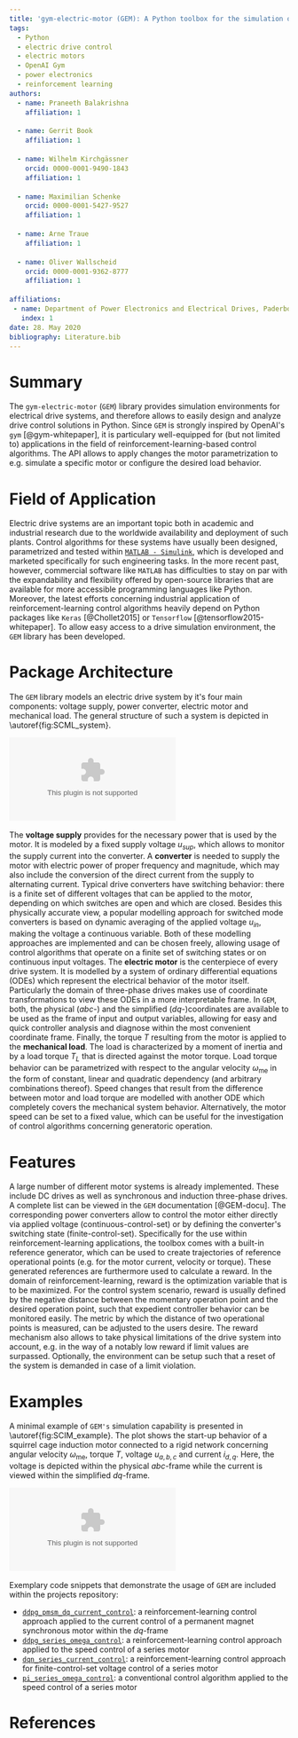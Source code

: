 ```yaml
---
title: 'gym-electric-motor (GEM): A Python toolbox for the simulation of electric motors'
tags:
  - Python
  - electric drive control
  - electric motors
  - OpenAI Gym
  - power electronics
  - reinforcement learning
authors:
  - name: Praneeth Balakrishna
    affiliation: 1
    
  - name: Gerrit Book
    affiliation: 1
    
  - name: Wilhelm Kirchgässner
    orcid: 0000-0001-9490-1843
    affiliation: 1
    
  - name: Maximilian Schenke
    orcid: 0000-0001-5427-9527
    affiliation: 1
    
  - name: Arne Traue
    affiliation: 1
    
  - name: Oliver Wallscheid
    orcid: 0000-0001-9362-8777
    affiliation: 1
    
affiliations:
 - name: Department of Power Electronics and Electrical Drives, Paderborn University, Germany
   index: 1
date: 28. May 2020
bibliography: Literature.bib
---
```


# Summary

The ``gym-electric-motor`` (``GEM``) library provides simulation environments for 
electrical drive systems, and therefore allows to easily design and analyze drive control
solutions in Python. Since ``GEM`` is strongly inspired by OpenAI's ``gym`` [@gym-whitepaper], it 
is particulary well-equipped for (but not limited to) applications in the field of 
reinforcement-learning-based control algorithms. The API allows to apply changes
the motor parametrization to e.g. simulate a specific motor or configure
the desired load behavior.

# Field of Application

Electric drive systems are an important topic both in academic and 
industrial research due to the worldwide availability and deployment of such 
plants. Control algorithms for these systems have usually been designed, parametrized and 
tested within [``MATLAB - Simulink``](https://www.mathworks.com/products/matlab.html), which is developed and marketed specifically for
such engineering tasks. In the more recent past, however, commercial software like
``MATLAB`` has difficulties to stay on par with the expandability and flexibility offered 
by open-source libraries that are available for more accessible programming languages like Python. 
Moreover, the latest efforts concerning industrial application of reinforcement-learning control 
algorithms heavily depend on Python packages like ``Keras`` [@Chollet2015] or ``Tensorflow`` [@tensorflow2015-whitepaper]. 
To allow easy access to a drive simulation environment, the ``GEM`` library has been developed.

# Package Architecture

The ``GEM`` library models an electric drive system by it's four main components: voltage supply, power converter, 
electric motor and mechanical load. The general structure of such a system is depicted in \autoref{fig:SCML_system}. 

![Structure of an electric drive system\label{fig:SCML_system}](../plots/SCML_Setting.eps)

The __voltage supply__ provides for the necessary power that is used by the motor. 
It is modeled by a fixed supply voltage $u_{sup}$, which allows to monitor the supply current into the converter.
A __converter__ is needed to supply the motor with electric power of proper frequency and magnitude, 
which may also include the conversion of the direct current from the supply to alternating 
current. Typical drive converters have switching behavior: there is a finite set of
different voltages that can be applied to the motor, depending on which switches are open and which are closed. 
Besides this physically accurate view, a popular modelling approach for switched mode converters
is based on dynamic averaging of the applied voltage $u_{in}$, making the voltage a continuous variable.
Both of these modelling approaches are implemented and can be chosen freely,
allowing usage of control algorithms that operate on a finite set of switching states or on continuous input voltages.
The __electric motor__ is the centerpiece of every drive system. It is modelled by a system of ordinary differential 
equations (ODEs) which represent the electrical behavior of the motor itself. Particularly the domain of three-phase drives
makes use of coordinate transformations to view these ODEs in a more interpretable frame. In ``GEM``, both, 
the physical ($abc$-) and the simplified ($dq$-)coordinates are available to be used as the frame of input 
and output variables, allowing for easy and quick controller analysis and diagnose within the most convenient 
coordinate frame. Finally, the torque $T$ resulting from the motor is applied to the __mechanical load__. 
The load is characterized by a moment of inertia and by a load torque $T_L$ that is directed against the motor torque. 
Load torque behavior can be parametrized with respect to the angular velocity $\omega_\mathrm{me}$ in the form of constant,
linear and quadratic dependency (and arbitrary combinations thereof). Speed changes that result from the difference 
between motor and load torque are modelled with another ODE which completely covers the mechanical system behavior.
Alternatively, the motor speed can be set to a fixed value, which can be useful for the investigation of control
algorithms concerning generatoric operation. 

# Features

A large number of different motor systems is already implemented. These include DC drives as well as
synchronous and induction three-phase drives. A complete list can be viewed in the ``GEM`` documentation [@GEM-docu].
The corresponding power converters allow to control the motor either directly via applied voltage (continuous-control-set)
or by defining the converter's switching state (finite-control-set). Specifically for the use within reinforcement-learning
applications, the toolbox comes with a built-in reference generator, which can be used to create trajectories of 
reference operational points (e.g. for the motor current, velocity or torque). These generated references are furthermore
used to calculate a reward. In the domain of reinforcement-learning, reward is the optimization variable that is to be 
maximized. For the control system scenario, reward is usually defined by the negative distance between the momentary 
operation point and the desired operation point, 
such that expedient controller behavior can be monitored easily. The metric by which
the distance of two operational points is measured, can be adjusted to the users desire. The reward mechanism
also allows to take physical limitations of the drive system into account, e.g. in the way of a notably low reward
if limit values are surpassed. Optionally, the environment can be setup such that a reset of the system
is demanded in case of a limit violation.

# Examples

A minimal example of ``GEM's`` simulation capability is presented in \autoref{fig:SCIM_example}.
The plot shows the start-up behavior of a squirrel cage induction motor connected to a rigid network
concerning angular velocity $\omega_\mathrm{me}$, torque $T$, voltage $u_{a,b,c}$ and current $i_{d,q}$.
Here, the voltage is depicted within the physical $abc$-frame while the current is viewed within the 
simplified $dq$-frame. 

![Simulation of a squirrel cage induction motor connected to a rigid network at $50 \, \mathrm{Hz}$\label{fig:SCIM_example}](../plots/SCIM_Example.eps)

Exemplary code snippets that demonstrate the usage of ``GEM`` are included 
within the projects repository:

- [``ddpg_pmsm_dq_current_control``](https://github.com/upb-lea/gym-electric-motor/blob/master/examples/ddpg_pmsm_dq_current_control.py): a reinforcement-learning control approach applied to the current control of a permanent magnet synchronous motor within the $dq$-frame 
- [``ddpg_series_omega_control``](https://github.com/upb-lea/gym-electric-motor/blob/master/examples/ddpg_series_omega_control.py): a reinforcement-learning control approach applied to the speed control of a series motor
- [``dqn_series_current_control``](https://github.com/upb-lea/gym-electric-motor/blob/master/examples/dqn_series_current_control.py): a reinforcement-learning control approach for finite-control-set voltage control of a series motor
- [``pi_series_omega_control``](https://github.com/upb-lea/gym-electric-motor/blob/master/examples/pi_series_omega_control.py): a conventional control algorithm applied to the speed control of a series motor

# References